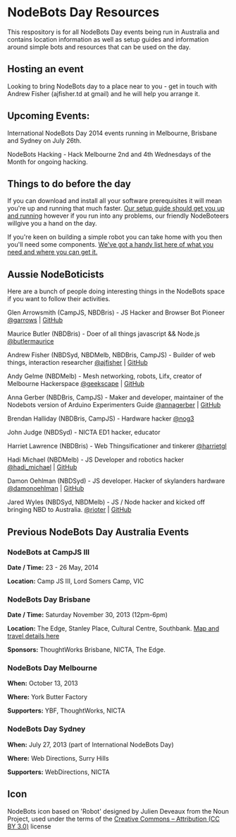 # NodeBots Day Resources

This respository is for all NodeBots Day events being run in Australia and contains location information as well as setup guides and information around simple bots and resources that can be used on the day.

## Hosting an event

Looking to bring NodeBots day to a place near to you - get in touch with Andrew Fisher (ajfisher.td at gmail) and he will help you arrange it.

## Upcoming Events:

International NodeBots Day 2014 events running in Melbourne, Brisbane and Sydney on July 26th.

NodeBots Hacking - Hack Melbourne 2nd and 4th Wednesdays of the Month for ongoing hacking.

## Things to do before the day

If you can download and install all your software prerequisites it will mean you're up and running that much faster. [Our setup guide should get you up and running](setup.md) however if you run into any problems, our friendly NodeBoteers willgive you a hand on the day.

If you're keen on building a simple robot you can take home with you then you'll need some components. [We've got a handy list here of what you need and where you can get it.](simplebot)

## Aussie NodeBoticists

Here are a bunch of people doing interesting things in the NodeBots space if you want to follow their activities.

Glen Arrowsmith (CampJS, NBDBris) - JS Hacker and Browser Bot Pioneer [@garrows](http://twitter.com/garrows) | [GitHub](http://github.com/garrows)

Maurice Butler (NBDBris) - Doer of all things javascript && Node.js [@butlermaurice](http://twitter.com/butlermaurice)

Andrew Fisher (NBDSyd, NBDMelb, NBDBris, CampJS) - Builder of web things, interaction researcher [@ajfisher](http://twitter.com/ajfisher) | [GitHub](http://github.com/ajfisher)

Andy Gelme (NBDMelb) - Mesh networking, robots, Lifx, creator of Melbourne Hackerspace [@geekscape](http://twitter.com/geekscape) | [GitHub](http://github.com/geekscape)

Anna Gerber (NBDBris, CampJS) - Maker and developer, maintainer of the Nodebots version of Arduino Experimenters Guide [@annagerber](http://twitter.com/annagerber) | [GitHub](http://github.com/annagerber)

Brendan Halliday (NBDBris, CampJS) - Hardware hacker [@nog3](http://twitter.com/nog3)

John Judge (NBDSyd) - NICTA ED1 hacker, educator

Harriet Lawrence (NBDBris) - Web Thingsificationer and tinkerer [@harrietgl](http://twitter.com/harrietgl)

Hadi Michael (NBDMelb) - JS Developer and robotics hacker [@hadi_michael](http://twitter.com/hadi_michael) | [GitHub](http://github.com/hadimichael)

Damon Oehlman (NBDSyd) - JS developer. Hacker of skylanders hardware [@damonoehlman](http://twitter.com/damonoehlman) | [GitHub](http://github.com/damonoehlman)

Jared Wyles (NBDSyd, NBDMelb) - JS / Node hacker and kicked off bringing NBD to Australia. [@rioter](http://twitter.com/rioter) | [GitHub](http://github.com/rioter)

## Previous NodeBots Day Australia Events

### NodeBots at CampJS III

**Date / Time:** 23 - 26 May, 2014

**Location:** Camp JS III, Lord Somers Camp, VIC


### NodeBots Day Brisbane
**Date / Time:** Saturday November 30, 2013 (12pm-6pm)

**Location:** The Edge, Stanley Place, Cultural Centre, Southbank. [Map and travel details here](http://edgeqld.org.au/contact-us/)

**Sponsors:** ThoughtWorks Brisbane, NICTA, The Edge.

### NodeBots Day Melbourne

**When:** October 13, 2013

**Where:** York Butter Factory

**Supporters:** YBF, ThoughtWorks, NICTA

### NodeBots Day Sydney

**When:** July 27, 2013 (part of International NodeBots Day)

**Where:** Web Directions, Surry Hills

**Supporters:** WebDirections, NICTA

## Icon
NodeBots icon based on 'Robot' designed by Julien Deveaux from the Noun Project, used under the terms of the [Creative Commons – Attribution (CC BY 3.0)](http://creativecommons.org/licenses/by/3.0/us/) license
